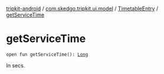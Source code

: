 [tripkit-android](../../index.md) / [com.skedgo.tripkit.ui.model](../index.md) / [TimetableEntry](index.md) / [getServiceTime](./get-service-time.md)

# getServiceTime

`open fun getServiceTime(): `[`Long`](https://kotlinlang.org/api/latest/jvm/stdlib/kotlin/-long/index.html)

In secs.

